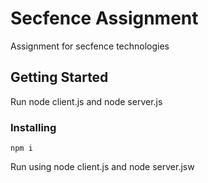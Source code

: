 # Secfence Assignment

Assignment for secfence technologies

## Getting Started

Run node client.js and node server.js

### Installing

```
npm i
```

Run using node client.js and node server.jsw